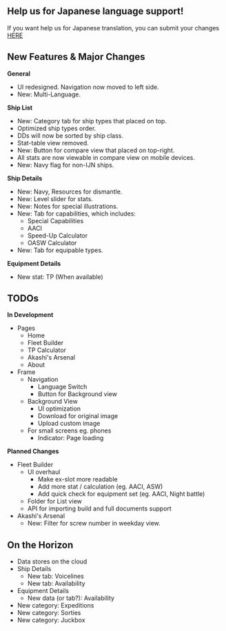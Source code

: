 ## Help us for Japanese language support!

If you want help us for Japanese translation, you can submit your changes [HERE](https://github.com/Diablohu/WhoCallsTheFleet-Yuubari/tree/master/locales/ja.json)

## New Features & Major Changes

**General**

* UI redesigned. Navigation now moved to left side.
* New: Multi-Language.

**Ship List**

* New: Category tab for ship types that placed on top.
* Optimized ship types order.
* DDs will now be sorted by ship class.
* Stat-table view removed.
* New: Button for compare view that placed on top-right.
* All stats are now viewable in compare view on mobile devices.
* New: Navy flag for non-IJN ships.

**Ship Details**

* New: Navy, Resources for dismantle.
* New: Level slider for stats.
* New: Notes for special illustrations.
* New: Tab for capabilities, which includes:
  * Special Capabilities
  * AACI
  * Speed-Up Calculator
  * OASW Calculator
* New: Tab for equipable types.

**Equipment Details**

* New stat: TP (When available)

## TODOs

**In Development**

* Pages
  * Home
  * Fleet Builder
  * TP Calculator
  * Akashi's Arsenal
  * About
* Frame
  * Navigation
    * Language Switch
    * Button for Background view
  * Background View
    * UI optimization
    * Download for original image
    * Upload custom image
  * For small screens eg. phones
    * Indicator: Page loading

**Planned Changes**

* Fleet Builder
  * UI overhaul
    * Make ex-slot more readable
    * Add more stat / calculation (eg. AACI, ASW)
    * Add quick check for equipment set (eg. AACI, Night battle)
  * Folder for List view
  * API for importing build and full documents support
* Akashi's Arsenal
  * New: Filter for screw number in weekday view.

## On the Horizon

* Data stores on the cloud
* Ship Details
  * New tab: Voicelines
  * New tab: Availability
* Equipment Details
  * New data (or tab?): Availability
* New category: Expeditions
* New category: Sorties
* New category: Juckbox
